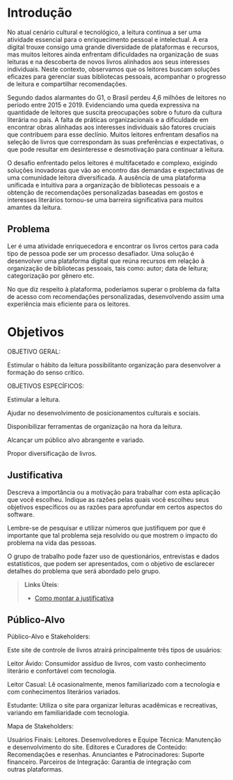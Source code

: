 # Introdução

No atual cenário cultural e tecnológico, a leitura continua a ser uma atividade essencial para o enriquecimento pessoal e intelectual. A era digital trouxe consigo uma grande diversidade de plataformas e recursos, mas muitos leitores ainda enfrentam dificuldades na organização de suas leituras e na descoberta de novos livros alinhados aos seus interesses individuais. Neste contexto, observamos que os leitores buscam soluções eficazes para gerenciar suas bibliotecas pessoais, acompanhar o progresso de leitura e compartilhar recomendações.

Segundo dados alarmantes do G1, o Brasil perdeu 4,6 milhões de leitores no período entre 2015 e 2019. Evidenciando uma queda expressiva na quantidade de leitores que suscita preocupações sobre o futuro da cultura literária no país. A falta de práticas organizacionais e a dificuldade em encontrar obras alinhadas aos interesses individuais são fatores cruciais que contribuem para esse declínio. Muitos leitores enfrentam desafios na seleção de livros que correspondam às suas preferências e expectativas, o que pode resultar em desinteresse e desmotivação para continuar a leitura.

O desafio enfrentado pelos leitores é multifacetado e complexo, exigindo soluções inovadoras que vão ao encontro das demandas e expectativas de uma comunidade leitora diversificada. A ausência de uma plataforma unificada e intuitiva para a organização de bibliotecas pessoais e a obtenção de recomendações personalizadas baseadas em gostos e interesses literários tornou-se uma barreira significativa para muitos amantes da leitura. 

## Problema

Ler é uma atividade enriquecedora e encontrar os livros certos para cada tipo de pessoa pode ser um processo desafiador. Uma solução é desenvolver uma plataforma digital que reúna recursos em relação à organização de bibliotecas pessoais, tais como: autor; data de leitura; categorização por gênero etc.

No que diz respeito à plataforma, poderíamos superar o problema da falta de acesso com recomendações personalizadas, desenvolvendo assim uma experiência mais eficiente para os leitores.

#  Objetivos
OBJETIVO GERAL:

Estimular o hábito da leitura possibilitanto organização para desenvolver a formação do senso crítico.

OBJETIVOS ESPECÍFICOS:

Estimular a leitura.

Ajudar no desenvolvimento de posicionamentos culturais e sociais.

Disponibilizar ferramentas de organização na hora da leitura.

Alcançar um público alvo abrangente e variado.
                                                              
Propor diversificação de livros.


## Justificativa

Descreva a importância ou a motivação para trabalhar com esta aplicação que você escolheu. Indique as razões pelas quais você escolheu seus objetivos específicos ou as razões para aprofundar em certos aspectos do software.

Lembre-se de pesquisar e utilizar números que justifiquem por que é importante que tal problema seja resolvido ou que mostrem o impacto do problema na vida das pessoas.

O grupo de trabalho pode fazer uso de questionários, entrevistas e dados estatísticos, que podem ser apresentados, com o objetivo de esclarecer detalhes do problema que será abordado pelo grupo.

> **Links Úteis**:
> - [Como montar a justificativa](https://guiadamonografia.com.br/como-montar-justificativa-do-tcc/)

## Público-Alvo

Público-Alvo e Stakeholders:

Este site de controle de livros atrairá principalmente três tipos de usuários:

Leitor Ávido: Consumidor assíduo de livros, com vasto conhecimento literário e confortável com tecnologia.

Leitor Casual: Lê ocasionalmente, menos familiarizado com a tecnologia e com conhecimentos literários variados.

Estudante: Utiliza o site para organizar leituras acadêmicas e recreativas, variando em familiaridade com tecnologia.

Mapa de Stakeholders:

Usuários Finais: Leitores.
Desenvolvedores e Equipe Técnica: Manutenção e desenvolvimento do site.
Editores e Curadores de Conteúdo: Recomendações e resenhas.
Anunciantes e Patrocinadores: Suporte financeiro.
Parceiros de Integração: Garantia de integração com outras plataformas.
